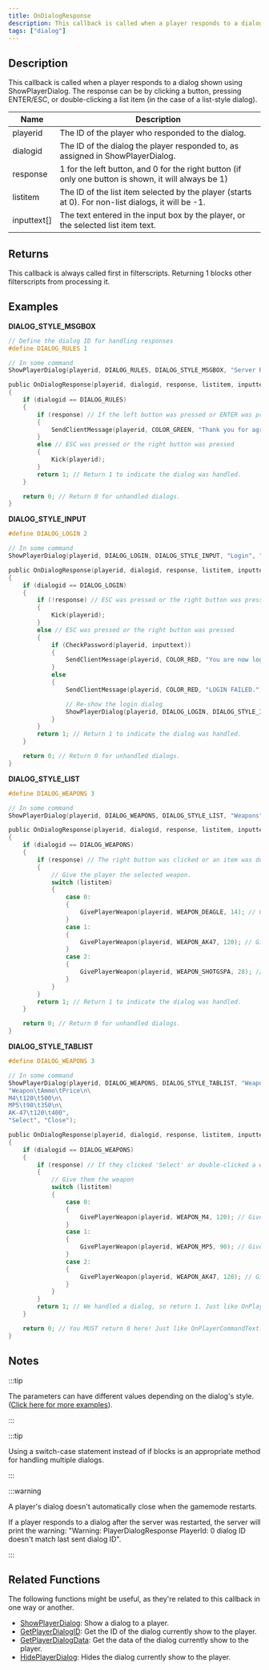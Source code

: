 ```yaml
---
title: OnDialogResponse
description: This callback is called when a player responds to a dialog shown using ShowPlayerDialog. The response can be by clicking a button, pressing ENTER/ESC, or double-clicking a list item (in the case of a list-style dialog).
tags: ["dialog"]
---
```


## Description

This callback is called when a player responds to a dialog shown using ShowPlayerDialog. The response can be by clicking a button, pressing ENTER/ESC, or double-clicking a list item (in the case of a list-style dialog).

| Name        | Description                                                                                                             |
| ----------- | ----------------------------------------------------------------------------------------------------------------------- |
| playerid    | The ID of the player who responded to the dialog.                                                                      |
| dialogid    | The ID of the dialog the player responded to, as assigned in ShowPlayerDialog.                                             |
| response    | 1 for the left button, and 0 for the right button (if only one button is shown, it will always be 1)                                           |
| listitem    | The ID of the list item selected by the player (starts at 0). For non-list dialogs, it will be -1. |
| inputtext[] | The text entered in the input box by the player, or the selected list item text.                                      |

## Returns

This callback is always called first in filterscripts. Returning 1 blocks other filterscripts from processing it.

## Examples

**DIALOG_STYLE_MSGBOX**

```c
// Define the dialog ID for handling responses
#define DIALOG_RULES 1

// In some command
ShowPlayerDialog(playerid, DIALOG_RULES, DIALOG_STYLE_MSGBOX, "Server Rules", "- No Cheating\n- No Spamming\n- Respect Admins\n\nDo you agree to these rules?", "Yes", "No");

public OnDialogResponse(playerid, dialogid, response, listitem, inputtext[])
{
    if (dialogid == DIALOG_RULES)
    {
        if (response) // If the left button was pressed or ENTER was pressed
        {
            SendClientMessage(playerid, COLOR_GREEN, "Thank you for agreeing to the server rules!");
        }
        else // ESC was pressed or the right button was pressed
        {
            Kick(playerid);
        }
        return 1; // Return 1 to indicate the dialog was handled.
    }

    return 0; // Return 0 for unhandled dialogs.
}
```

**DIALOG_STYLE_INPUT**

```c
#define DIALOG_LOGIN 2

// In some command
ShowPlayerDialog(playerid, DIALOG_LOGIN, DIALOG_STYLE_INPUT, "Login", "Please enter your password:", "Login", "Cancel");

public OnDialogResponse(playerid, dialogid, response, listitem, inputtext[])
{
    if (dialogid == DIALOG_LOGIN)
    {
        if (!response) // ESC was pressed or the right button was pressed
        {
            Kick(playerid);
        }
        else // ESC was pressed or the right button was pressed
        {
            if (CheckPassword(playerid, inputtext))
            {
                SendClientMessage(playerid, COLOR_RED, "You are now logged in!");
            }
            else
            {
                SendClientMessage(playerid, COLOR_RED, "LOGIN FAILED.");

                // Re-show the login dialog
                ShowPlayerDialog(playerid, DIALOG_LOGIN, DIALOG_STYLE_INPUT, "Login", "Please enter your password:", "Login", "Cancel");
            }
        }
        return 1; // Return 1 to indicate the dialog was handled.
    }

    return 0; // Return 0 for unhandled dialogs.
}
```

**DIALOG_STYLE_LIST**

```c
#define DIALOG_WEAPONS 3

// In some command
ShowPlayerDialog(playerid, DIALOG_WEAPONS, DIALOG_STYLE_LIST, "Weapons", "Desert Eagle\nAK-47\nCombat Shotgun", "Select", "Close");

public OnDialogResponse(playerid, dialogid, response, listitem, inputtext[])
{
    if (dialogid == DIALOG_WEAPONS)
    {
        if (response) // The right button was clicked or an item was double-clicked.
        {
            // Give the player the selected weapon.
            switch (listitem)
            {
                case 0:
                {
                    GivePlayerWeapon(playerid, WEAPON_DEAGLE, 14); // Give the player a desert eagle.
                }
                case 1:
                {
                    GivePlayerWeapon(playerid, WEAPON_AK47, 120); // Give the player an AK-47.
                }
                case 2:
                {
                    GivePlayerWeapon(playerid, WEAPON_SHOTGSPA, 28); // Give the player a Combat Shotgun.
                }
            }
        }
        return 1; // Return 1 to indicate the dialog was handled.
    }

    return 0; // Return 0 for unhandled dialogs.
}
```

**DIALOG_STYLE_TABLIST**

```c
#define DIALOG_WEAPONS 3

// In some command
ShowPlayerDialog(playerid, DIALOG_WEAPONS, DIALOG_STYLE_TABLIST, "Weapons",
"Weapon\tAmmo\tPrice\n\
M4\t120\t500\n\
MP5\t90\t350\n\
AK-47\t120\t400",
"Select", "Close");

public OnDialogResponse(playerid, dialogid, response, listitem, inputtext[])
{
    if (dialogid == DIALOG_WEAPONS)
    {
        if (response) // If they clicked 'Select' or double-clicked a weapon
        {
            // Give them the weapon
            switch (listitem)
            {
                case 0:
                {
                    GivePlayerWeapon(playerid, WEAPON_M4, 120); // Give them an M4
                }
                case 1:
                {
                    GivePlayerWeapon(playerid, WEAPON_MP5, 90); // Give them an MP5
                }
                case 2:
                {
                    GivePlayerWeapon(playerid, WEAPON_AK47, 120); // Give them an AK-47
                }
            }
        }
        return 1; // We handled a dialog, so return 1. Just like OnPlayerCommandText.
    }

    return 0; // You MUST return 0 here! Just like OnPlayerCommandText.
}
```

## Notes

:::tip

The parameters can have different values depending on the dialog's style. ([Click here for more examples](../resources/dialogstyles)).

:::

:::tip

Using a switch-case statement instead of if blocks is an appropriate method for handling multiple dialogs.

:::

:::warning

A player's dialog doesn't automatically close when the gamemode restarts. 

If a player responds to a dialog after the server was restarted, the server will print the warning: "Warning: PlayerDialogResponse PlayerId: 0 dialog ID doesn't match last sent dialog ID".

:::

## Related Functions

The following functions might be useful, as they're related to this callback in one way or another. 

- [ShowPlayerDialog](../functions/ShowPlayerDialog): Show a dialog to a player.
- [GetPlayerDialogID](../functions/GetPlayerDialogID): Get the ID of the dialog currently show to the player.
- [GetPlayerDialogData](../functions/GetPlayerDialogData): Get the data of the dialog currently show to the player.
- [HidePlayerDialog](../functions/HidePlayerDialog): Hides the dialog currently show to the player.
